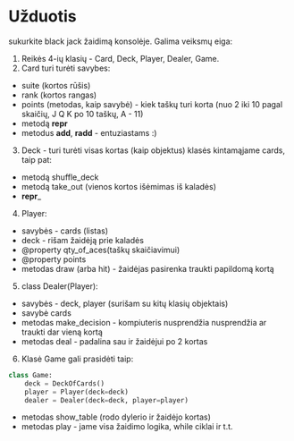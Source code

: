 # Užduotis
sukurkite black jack žaidimą konsolėje. Galima veiksmų eiga:
1. Reikės 4-ių klasių - Card, Deck, Player, Dealer, Game.
2. Card turi turėti savybes:
 * suite (kortos rūšis)
 * rank  (kortos rangas)
 * points (metodas, kaip savybė) - kiek taškų turi korta (nuo 2 iki 10 pagal skaičių, J Q K po 10 taškų, A - 11)
 * metodą __repr__
 * metodus __add__, __radd__ - entuziastams :)
3. Deck - turi turėti visas kortas (kaip objektus) klasės kintamąjame cards, taip pat:
* metodą shuffle_deck
* metodą take_out (vienos kortos išėmimas iš kaladės)
* __repr___
4. Player:
* savybės - cards (listas)
* deck - rišam žaidėją prie kaladės
* @property qty_of_aces(taškų skaičiavimui)
* @property points
* metodas draw (arba hit) - žaidėjas pasirenka traukti papildomą kortą
5. class Dealer(Player):
* savybės - deck, player (surišam su kitų klasių objektais)
* savybė cards
* metodas make_decision - kompiuteris nusprendžia nusprendžia ar traukti dar vieną kortą
* metodas deal - padalina sau ir žaidėjui po 2 kortas
6. Klasė Game gali prasidėti taip:
```python
class Game:
    deck = DeckOfCards()
    player = Player(deck=deck)
    dealer = Dealer(deck=deck, player=player)
```
* metodas show_table (rodo dylerio ir žaidėjo kortas)
* metodas play - jame visa žaidimo logika, while ciklai ir t.t.
